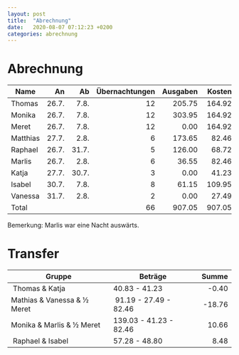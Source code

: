```yaml
---
layout: post
title:  "Abrechnung"
date:   2020-08-07 07:12:23 +0200
categories: abrechnung
---
```

# Abrechnung

| Name | An | Ab | Übernachtungen | Ausgaben | Kosten | Differenz |
|------|---:|---:|---------------:|---------:|-------:|----------:|
| Thomas   | 26.7. |  7.8. | 12 | 205.75 | 164.92 |   40.83 |
| Monika   | 26.7. |  7.8. | 12 | 303.95 | 164.92 |  139.03 |
| Meret    | 26.7. |  7.8. | 12 |   0.00 | 164.92 | -164.92 |
| Matthias | 27.7. |  2.8. |  6 | 173.65 |  82.46 |   91.19 |
| Raphael  | 26.7. | 31.7. |  5 | 126.00 |  68.72 |   57.28 |
| Marlis   | 26.7. |  2.8. |  6 |  36.55 |  82.46 |  -45.91 |
| Katja    | 27.7. | 30.7. |  3 |   0.00 |  41.23 |  -41.23 |
| Isabel   | 30.7. |  7.8. |  8 |  61.15 | 109.95 |  -48.80 |
| Vanessa  | 31.7. |  2.8. |  2 |   0.00 |  27.49 |  -27.49 |
| Total    |       |       | 66 | 907.05 | 907.05 |    0.00 |

Bemerkung: Marlis war eine Nacht auswärts.

# Transfer

| Gruppe | Beträge | Summe |
|--------|---------|------:|
| Thomas & Katja | 40.83 - 41.23 | -0.40 |
| Mathias & Vanessa & ½ Meret | 91.19 - 27.49 - 82.46 | -18.76 |
| Monika & Marlis & ½ Meret | 139.03 - 41.23 - 82.46 | 10.66 |
| Raphael & Isabel | 57.28 - 48.80 | 8.48 |

